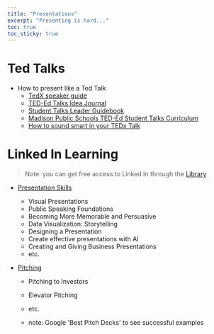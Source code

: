```yaml
---
title: "Presentations"
excerpt: "Presenting is hard..."
toc: true
toc_sticky: true
---
```


# Ted Talks
- How to present like a Ted Talk
  - [TedX speaker guide](https://storage.ted.com/tedx/manuals/tedx_speaker_guide.pdf)
  - [TED-Ed Talks Idea Journal](https://archive.org/details/tedtalksideajournal)
  - [Student Talks Leader Guidebook](https://tedxigualada.com/wp-content/uploads/2024/04/TED-Ed_Guidebook_Web_042922.pdf)
  - [Madison Public Schools TED-Ed Student Talks Curriculum](https://core-docs.s3.amazonaws.com/documents/asset/uploaded_file/1525975/Cycle_-_TED-Ed_Student_Talks_Curriculum_2021.pdf)
  - [How to sound smart in your TEDx Talk](https://www.youtube.com/watch?v=8S0FDjFBj8o)


# Linked In Learning
  > Note: you can get free access to Linked In through the [Library](../2024-07-01-tools/#calgary-public-library)
  
  - [Presentation Skills](https://www.linkedin.com/learning/search?keywords=presentations)
    - Visual Presentations
    - Public Speaking Foundations
    - Becoming More Memorable and Persuasive
    - Data Visualization: Storytelling
    - Designing a Presentation
    - Create effective presentations with AI
    - Creating and Giving Business Presentations
    - etc.

  - [Pitching](https://www.linkedin.com/learning/search?keywords=pitch)
    - Pitching to Investors
    - Elevator Pitching
    - etc.

    - note: Google 'Best Pitch Decks' to see successful examples